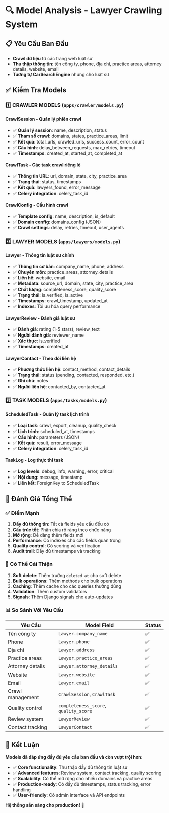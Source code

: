 # 🔍 Model Analysis - Lawyer Crawling System

## 📋 Yêu Cầu Ban Đầu
- **Crawl dữ liệu** từ các trang web luật sư
- **Thu thập thông tin**: tên công ty, phone, địa chỉ, practice areas, attorney details, website, email
- **Tương tự CarSearchEngine** nhưng cho luật sư

## ✅ Kiểm Tra Models

### 1️⃣ CRAWLER MODELS (`apps/crawler/models.py`)

#### **CrawlSession** - Quản lý phiên crawl
- ✅ **Quản lý session**: name, description, status
- ✅ **Tham số crawl**: domains, states, practice_areas, limit
- ✅ **Kết quả**: total_urls, crawled_urls, success_count, error_count
- ✅ **Cấu hình**: delay_between_requests, max_retries, timeout
- ✅ **Timestamps**: created_at, started_at, completed_at

#### **CrawlTask** - Các task crawl riêng lẻ
- ✅ **Thông tin URL**: url, domain, state, city, practice_area
- ✅ **Trạng thái**: status, timestamps
- ✅ **Kết quả**: lawyers_found, error_message
- ✅ **Celery integration**: celery_task_id

#### **CrawlConfig** - Cấu hình crawl
- ✅ **Template config**: name, description, is_default
- ✅ **Domain config**: domains_config (JSON)
- ✅ **Crawl settings**: delay, retries, timeout, user_agents

### 2️⃣ LAWYER MODELS (`apps/lawyers/models.py`)

#### **Lawyer** - Thông tin luật sư chính
- ✅ **Thông tin cơ bản**: company_name, phone, address
- ✅ **Chuyên môn**: practice_areas, attorney_details
- ✅ **Liên hệ**: website, email
- ✅ **Metadata**: source_url, domain, state, city, practice_area
- ✅ **Chất lượng**: completeness_score, quality_score
- ✅ **Trạng thái**: is_verified, is_active
- ✅ **Timestamps**: crawl_timestamp, updated_at
- ✅ **Indexes**: Tối ưu hóa query performance

#### **LawyerReview** - Đánh giá luật sư
- ✅ **Đánh giá**: rating (1-5 stars), review_text
- ✅ **Người đánh giá**: reviewer_name
- ✅ **Xác thực**: is_verified
- ✅ **Timestamps**: created_at

#### **LawyerContact** - Theo dõi liên hệ
- ✅ **Phương thức liên hệ**: contact_method, contact_details
- ✅ **Trạng thái**: status (pending, contacted, responded, etc.)
- ✅ **Ghi chú**: notes
- ✅ **Người liên hệ**: contacted_by, contacted_at

### 3️⃣ TASK MODELS (`apps/tasks/models.py`)

#### **ScheduledTask** - Quản lý task lịch trình
- ✅ **Loại task**: crawl, export, cleanup, quality_check
- ✅ **Lịch trình**: scheduled_at, timestamps
- ✅ **Cấu hình**: parameters (JSON)
- ✅ **Kết quả**: result, error_message
- ✅ **Celery integration**: celery_task_id

#### **TaskLog** - Log thực thi task
- ✅ **Log levels**: debug, info, warning, error, critical
- ✅ **Nội dung**: message, timestamp
- ✅ **Liên kết**: ForeignKey to ScheduledTask

## 🎯 Đánh Giá Tổng Thể

### ✅ Điểm Mạnh
1. **Đầy đủ thông tin**: Tất cả fields yêu cầu đều có
2. **Cấu trúc tốt**: Phân chia rõ ràng theo chức năng
3. **Mở rộng**: Dễ dàng thêm fields mới
4. **Performance**: Có indexes cho các fields quan trọng
5. **Quality control**: Có scoring và verification
6. **Audit trail**: Đầy đủ timestamps và tracking

### 🔧 Có Thể Cải Thiện
1. **Soft delete**: Thêm trường `deleted_at` cho soft delete
2. **Bulk operations**: Thêm methods cho bulk operations
3. **Caching**: Thêm cache cho các queries thường dùng
4. **Validation**: Thêm custom validators
5. **Signals**: Thêm Django signals cho auto-updates

### 📊 So Sánh Với Yêu Cầu

| Yêu Cầu | Model Field | Status |
|---------|-------------|--------|
| Tên công ty | `Lawyer.company_name` | ✅ |
| Phone | `Lawyer.phone` | ✅ |
| Địa chỉ | `Lawyer.address` | ✅ |
| Practice areas | `Lawyer.practice_areas` | ✅ |
| Attorney details | `Lawyer.attorney_details` | ✅ |
| Website | `Lawyer.website` | ✅ |
| Email | `Lawyer.email` | ✅ |
| Crawl management | `CrawlSession`, `CrawlTask` | ✅ |
| Quality control | `completeness_score`, `quality_score` | ✅ |
| Review system | `LawyerReview` | ✅ |
| Contact tracking | `LawyerContact` | ✅ |

## 🎉 Kết Luận

**Models đã đáp ứng đầy đủ yêu cầu ban đầu và còn vượt trội hơn:**

- ✅ **Core functionality**: Thu thập đầy đủ thông tin luật sư
- ✅ **Advanced features**: Review system, contact tracking, quality scoring
- ✅ **Scalability**: Có thể mở rộng cho nhiều domains và practice areas
- ✅ **Production-ready**: Có đầy đủ timestamps, status tracking, error handling
- ✅ **User-friendly**: Có admin interface và API endpoints

**Hệ thống sẵn sàng cho production! 🚀**
